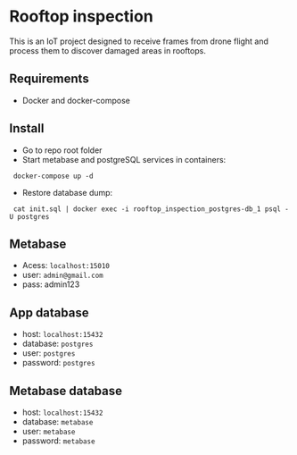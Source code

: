 # Rooftop inspection
This is an IoT project designed to receive frames from drone flight and process them to discover damaged areas in rooftops.

## Requirements
- Docker and docker-compose

## Install
- Go to repo root folder
- Start metabase and postgreSQL services in containers:
```console
 docker-compose up -d
```
- Restore database dump:
```console
 cat init.sql | docker exec -i rooftop_inspection_postgres-db_1 psql -U postgres
```

## Metabase
- Acess: `localhost:15010`
- user: `admin@gmail.com`
- pass: admin123

## App database
- host: `localhost:15432`
- database: `postgres`
- user: `postgres`
- password: `postgres`

## Metabase database
- host: `localhost:15432`
- database: `metabase`
- user: `metabase`
- password: `metabase`
